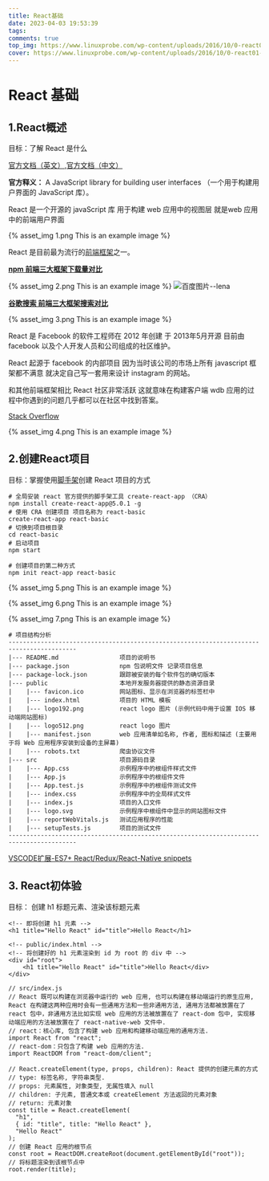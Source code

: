 ```yaml
---
title: React基础
date: 2023-04-03 19:53:39
tags: 
comments: true
top_img: https://www.linuxprobe.com/wp-content/uploads/2016/10/0-react01-1.jpg
cover: https://www.linuxprobe.com/wp-content/uploads/2016/10/0-react01-1.jpg
---
```

# React 基础
## 1.React概述

目标：了解 React 是什么

 [官方文档（英文）](https://reactjs.org/),[官方文档（中文）](https://zh-hans.reactjs.org/) 

 **官方释义：** A JavaScript library for building user interfaces （一个用于构建用户界面的 JavaScript 库）。 

 React 是一个开源的 javaScript 库 用于构建 web 应用中的视图层 就是web 应用中的前端用户界面 

{% asset_img 1.png This is an example image %}

 React 是目前最为流行的[前端框架](https://so.csdn.net/so/search?q=前端框架&spm=1001.2101.3001.7020)之一。 



**[npm 前端三大框架下载量对比](https://npmtrends.com/angular-vs-react-vs-vue)**

{% asset_img 2.png This is an example image %}
![百度图片--lena](https://img0.baidu.com/it/u=3425868493,3104015061&fm=253&fmt=auto&app=120&f=JPEG?w=1199&h=800)



 **[谷歌搜索 前端三大框架搜索对比](https://trends.google.com/trends/explore?q=react,vue,angular)** 



{% asset_img 3.png This is an example image %}

React 是 Facebook 的软件工程师在 2012 年创建 于 2013年5月开源 目前由 facebook 以及个人开发人员和公司组成的社区维护。

React 起源于 facebook 的内部项目 因为当时该公司的市场上所有 javascript 框架都不满意 就决定自己写一套用来设计 instagram 的网站。

和其他前端框架相比 React 社区非常活跃 这就意味在构建客户端 wdb 应用的过程中你遇到的问题几乎都可以在社区中找到答案。


[Stack Overflow](https://stackoverflow.com/questions/tagged/reactjs)

{% asset_img 4.png This is an example image %}

##  2.创建React项目

目标：掌握使用[脚手架](https://so.csdn.net/so/search?q=脚手架&spm=1001.2101.3001.7020)创建 React 项目的方式 

```react
# 全局安装 react 官方提供的脚手架工具 create-react-app （CRA）
npm install create-react-app@5.0.1 -g
# 使用 CRA 创建项目 项目名称为 react-basic
create-react-app react-basic
# 切换到项目根目录
cd react-basic
# 启动项目
npm start
```

```React
# 创建项目的第二种方式
npm init react-app react-basic
```



{% asset_img 5.png This is an example image %}


{% asset_img 6.png This is an example image %}

{% asset_img 7.png This is an example image %}

```tet
# 项目结构分析
-----------------------------------------------------------------------------------------
|--- README.md                 项目的说明书                      
|--- package.json              npm 包说明文件 记录项目信息                       
|--- package-lock.json         跟踪被安装的每个软件包的确切版本                   
|--- public                    本地开发服务器提供的静态资源目录                   
|    |--- favicon.ico          网站图标、显示在浏览器的标签栏中                  
|    |--- index.html           项目的 HTML 模板                               
|    |--- logo192.png          react logo 图片 (示例代码中用于设置 IOS 移动端网站图标)
|    |--- logo512.png          react logo 图片                                             
|    |--- manifest.json        web 应用清单如名称, 作者, 图标和描述 (主要用于将 Web 应用程序安装到设备的主屏幕)     
|    |--- robots.txt           爬虫协议文件                                                 
|--- src                       项目源码目录                                                 
|    |--- App.css              示例程序中的根组件样式文件                                     
|    |--- App.js               示例程序中的根组件文件                                         
|    |--- App.test.js          示例程序中的根组件测试文件                                     
|    |--- index.css            示例程序中的全局样式文件                                      
|    |--- index.js             项目的入口文件      
|    |--- logo.svg             示例程序中根组件中显示的网站图标文件   
|    |--- reportWebVitals.js   测试应用程序的性能                   
|    |--- setupTests.js        项目的测试文件                     
-----------------------------------------------------------------------------------------

```

 [VSCODE扩展-ES7+ React/Redux/React-Native snippets](https://marketplace.visualstudio.com/items?itemName=dsznajder.es7-react-js-snippets) 



##  3. React初体验

 目标： 创建 h1 标题元素、渲染该标题元素 

```React
<!-- 即将创建 h1 元素 -->
<h1 title="Hello React" id="title">Hello React</h1>

```
```React
<!-- public/index.html -->
<!-- 将创建好的 h1 元素渲染到 id 为 root 的 div 中 -->
<div id="root">
	<h1 title="Hello React" id="title">Hello React</div>
</div>

```
```React
// src/index.js
// React 既可以构建在浏览器中运行的 web 应用, 也可以构建在移动端运行的原生应用, React 在构建这两种应用时会有一些通用方法和一些非通用方法, 通用方法都被放置在了 react 包中，非通用方法比如实现 web 应用的方法被放置在了 react-dom 包中, 实现移动端应用的方法被放置在了 react-native-web 文件中.
// react：核心库, 包含了构建 web 应用和构建移动端应用的通用方法.
import React from "react";
// react-dom：只包含了构建 web 应用的方法.
import ReactDOM from "react-dom/client";

// React.createElement(type, props, children): React 提供的创建元素的方式
// type: 标签名称, 字符串类型.
// props: 元素属性, 对象类型, 无属性填入 null
// children: 子元素, 普通文本或 createElement 方法返回的元素对象
// return: 元素对象
const title = React.createElement(
  "h1",
  { id: "title", title: "Hello React" },
  "Hello React"
);
// 创建 React 应用的根节点
const root = ReactDOM.createRoot(document.getElementById("root"));
// 将标题渲染到该根节点中
root.render(title);

```